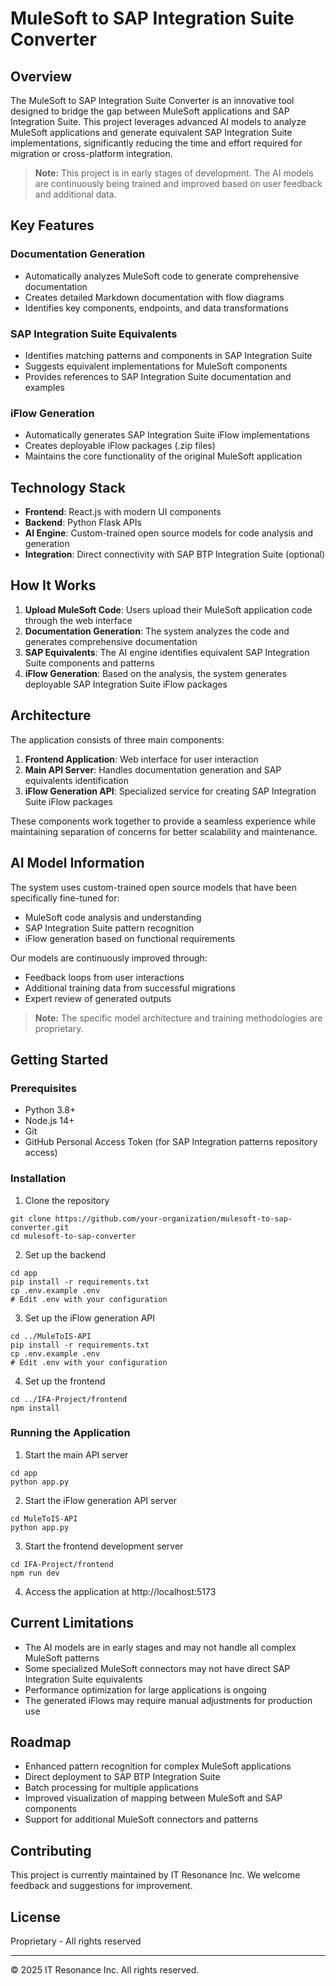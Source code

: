 # MuleSoft to SAP Integration Suite Converter

## Overview

The MuleSoft to SAP Integration Suite Converter is an innovative tool designed to bridge the gap between MuleSoft applications and SAP Integration Suite. This project leverages advanced AI models to analyze MuleSoft applications and generate equivalent SAP Integration Suite implementations, significantly reducing the time and effort required for migration or cross-platform integration.

> **Note:** This project is in early stages of development. The AI models are continuously being trained and improved based on user feedback and additional data.

## Key Features

### Documentation Generation
- Automatically analyzes MuleSoft code to generate comprehensive documentation
- Creates detailed Markdown documentation with flow diagrams
- Identifies key components, endpoints, and data transformations

### SAP Integration Suite Equivalents
- Identifies matching patterns and components in SAP Integration Suite
- Suggests equivalent implementations for MuleSoft components
- Provides references to SAP Integration Suite documentation and examples

### iFlow Generation
- Automatically generates SAP Integration Suite iFlow implementations
- Creates deployable iFlow packages (.zip files)
- Maintains the core functionality of the original MuleSoft application

## Technology Stack

- **Frontend**: React.js with modern UI components
- **Backend**: Python Flask APIs
- **AI Engine**: Custom-trained open source models for code analysis and generation
- **Integration**: Direct connectivity with SAP BTP Integration Suite (optional)

## How It Works

1. **Upload MuleSoft Code**: Users upload their MuleSoft application code through the web interface
2. **Documentation Generation**: The system analyzes the code and generates comprehensive documentation
3. **SAP Equivalents**: The AI engine identifies equivalent SAP Integration Suite components and patterns
4. **iFlow Generation**: Based on the analysis, the system generates deployable SAP Integration Suite iFlow packages

## Architecture

The application consists of three main components:

1. **Frontend Application**: Web interface for user interaction
2. **Main API Server**: Handles documentation generation and SAP equivalents identification
3. **iFlow Generation API**: Specialized service for creating SAP Integration Suite iFlow packages

These components work together to provide a seamless experience while maintaining separation of concerns for better scalability and maintenance.

## AI Model Information

The system uses custom-trained open source models that have been specifically fine-tuned for:

- MuleSoft code analysis and understanding
- SAP Integration Suite pattern recognition
- iFlow generation based on functional requirements

Our models are continuously improved through:
- Feedback loops from user interactions
- Additional training data from successful migrations
- Expert review of generated outputs

> **Note:** The specific model architecture and training methodologies are proprietary.

## Getting Started

### Prerequisites

- Python 3.8+
- Node.js 14+
- Git
- GitHub Personal Access Token (for SAP Integration patterns repository access)

### Installation

1. Clone the repository
```
git clone https://github.com/your-organization/mulesoft-to-sap-converter.git
cd mulesoft-to-sap-converter
```

2. Set up the backend
```
cd app
pip install -r requirements.txt
cp .env.example .env
# Edit .env with your configuration
```

3. Set up the iFlow generation API
```
cd ../MuleToIS-API
pip install -r requirements.txt
cp .env.example .env
# Edit .env with your configuration
```

4. Set up the frontend
```
cd ../IFA-Project/frontend
npm install
```

### Running the Application

1. Start the main API server
```
cd app
python app.py
```

2. Start the iFlow generation API server
```
cd MuleToIS-API
python app.py
```

3. Start the frontend development server
```
cd IFA-Project/frontend
npm run dev
```

4. Access the application at http://localhost:5173

## Current Limitations

- The AI models are in early stages and may not handle all complex MuleSoft patterns
- Some specialized MuleSoft connectors may not have direct SAP Integration Suite equivalents
- Performance optimization for large applications is ongoing
- The generated iFlows may require manual adjustments for production use

## Roadmap

- Enhanced pattern recognition for complex MuleSoft applications
- Direct deployment to SAP BTP Integration Suite
- Batch processing for multiple applications
- Improved visualization of mapping between MuleSoft and SAP components
- Support for additional MuleSoft connectors and patterns

## Contributing

This project is currently maintained by IT Resonance Inc. We welcome feedback and suggestions for improvement.

## License

Proprietary - All rights reserved

---

© 2025 IT Resonance Inc. All rights reserved.
